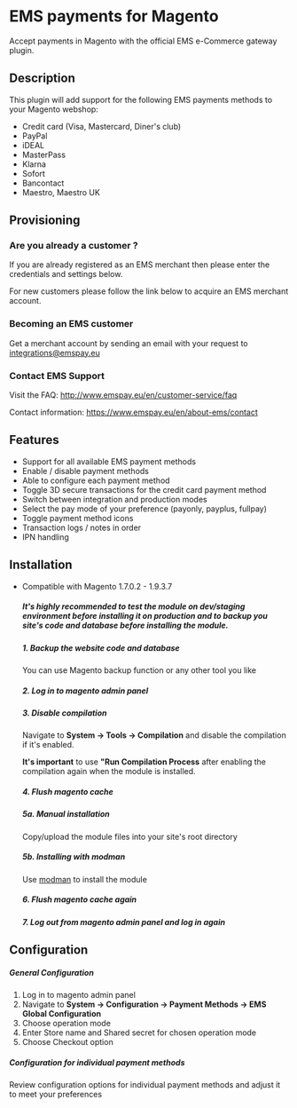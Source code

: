 # EMS payments for Magento
Accept payments in Magento with the official EMS e-Commerce gateway plugin.

## Description
This plugin will add support for the following EMS payments methods to your Magento webshop:

* Credit card (Visa, Mastercard, Diner's club)
* PayPal
* iDEAL
* MasterPass
* Klarna
* Sofort
* Bancontact
* Maestro, Maestro UK

## Provisioning

### Are you already a customer ?
If you are already registered as an EMS merchant then please enter the credentials and settings below.

For new customers please follow the link below to acquire an EMS merchant account.

### Becoming an EMS customer
Get a merchant account by sending an email with your request to integrations@emspay.eu

### Contact EMS Support
Visit the FAQ:
http://www.emspay.eu/en/customer-service/faq

Contact information:
https://www.emspay.eu/en/about-ems/contact

## Features
* Support for all available EMS payment methods
* Enable / disable payment methods
* Able to configure each payment method
* Toggle 3D secure transactions for the credit card payment method
* Switch between integration and production modes
* Select the pay mode of your preference (payonly, payplus, fullpay)
* Toggle payment method icons
* Transaction logs / notes in order
* IPN handling

## Installation

* Compatible with Magento 1.7.0.2 - 1.9.3.7

    ##### It's highly recommended to test the module on dev/staging environment before installing it on production and to backup you site's code and database before installing the module.

    ##### 1. Backup the website code and database
    You can use Magento backup function or any other tool you like

    ##### 2. Log in to magento admin panel
    
    ##### 3. Disable compilation
    Navigate to **System -> Tools -> Compilation** and disable the compilation if it's enabled.
    
    **It's important** to use **"Run Compilation Process** after enabling the compilation again when the module is installed.
    
    ##### 4. Flush magento cache
    
    ##### 5a. Manual installation
    Copy/upload the module files into your site's root directory
    
    ##### 5b. Installing with modman
    Use [modman](https://github.com/colinmollenhour/modman) to install the module
    
    ##### 6. Flush magento cache again
    
    ##### 7. Log out from magento admin panel and log in again


## Configuration

##### General Configuration
1. Log in to magento admin panel
2. Navigate to **System -> Configuration -> Payment Methods -> EMS Global Configuration** 
3. Choose operation mode
4. Enter Store name and Shared secret for chosen operation mode
5. Choose Checkout option

##### Configuration for individual payment methods
Review configuration options for individual payment methods and adjust it to meet your preferences
